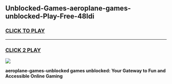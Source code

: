 
## Unblocked-Games-aeroplane-games-unblocked-Play-Free-48ldi
<h3>
<a href="https://premium76.site?title=aeroplane-games-unblocked&ref=21A">CLICK TO PLAY</a></h3>
<hr>

<h3>
<a href="https://premium76.site?title=aeroplane-games-unblocked&ref=21A">CLICK 2 PLAY</a>
  
</h3>

<a href="https://premium76.site?title=aeroplane-games-unblocked&ref=21A"><img src="https://clearcache.store/games.png"></a>


**aeroplane-games-unblocked games unblocked: Your Gateway to Fun and Accessible Online Gaming**
